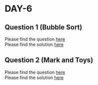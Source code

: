 # DAY-6

## Question 1 (Bubble Sort)

Please find the question [here](./Question-1/question.pdf) <br>
Please find the solution [here](./Question-1/solution.py)

## Question 2 (Mark and Toys)

Please find the question [here](./Question-2/question.pdf) <br>
Please find the solution [here](./Question-2/solution.py)
